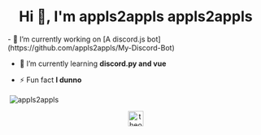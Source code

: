 <h1 align="center">Hi 👋, I'm appls2appls appls2appls</h1>
- 🔭 I’m currently working on [A discord.js bot](https://github.com/appls2appls/My-Discord-Bot)

- 🌱 I’m currently learning **discord.py and vue**

- ⚡ Fun fact **I dunno**

<p>&nbsp;<img align="center" src="https://github-readme-stats.vercel.app/api?username=appls2appls&show_icons=true" alt="appls2appls" /></p>

<p align="center">
<a href="https://www.youtube.com/channel/UCf0HXs0KoIV-AxgTeU7Ojfg" target="blank"><img align="center" src="https://cdn.jsdelivr.net/npm/simple-icons@3.0.1/icons/youtube.svg" alt="theotherapple" height="30" width="30" /></a>
</p>
